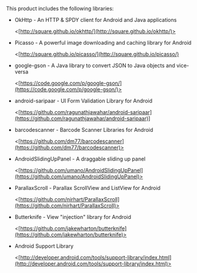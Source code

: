 This product includes the following libraries:

* OkHttp - An HTTP & SPDY client for Android and Java applications

  <[http://square.github.io/okhttp/](http://square.github.io/okhttp/)>
  
* Picasso - A powerful image downloading and caching library for Android

  <[http://square.github.io/picasso/](http://square.github.io/picasso/)
  
* google-gson - A Java library to convert JSON to Java objects and vice-versa

  <[https://code.google.com/p/google-gson/](https://code.google.com/p/google-gson/)>
  
* android-saripaar - UI Form Validation Library for Android

  <[https://github.com/ragunathjawahar/android-saripaar](https://github.com/ragunathjawahar/android-saripaar)] 

* barcodescanner - Barcode Scanner Libraries for Android

  <[https://github.com/dm77/barcodescanner](https://github.com/dm77/barcodescanner)>
  
* AndroidSlidingUpPanel - A draggable sliding up panel

  <[https://github.com/umano/AndroidSlidingUpPanel](https://github.com/umano/AndroidSlidingUpPanel)>
  
* ParallaxScroll - Parallax ScrollView and ListView for Android

  <[https://github.com/nirhart/ParallaxScroll](https://github.com/nirhart/ParallaxScroll)>

* Butterknife - View "injection" library for Android

  <[https://github.com/jakewharton/butterknife](https://github.com/jakewharton/butterknife)>

* Android Support Library

  <[http://developer.android.com/tools/support-library/index.html](http://developer.android.com/tools/support-library/index.html)>

